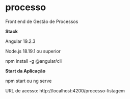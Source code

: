 # processo
Front end de Gestão de Processos


**Stack**

Angular 19.2.3

Node.js 18.19.1 ou superior

npm install -g @angular/cli


**Start da Aplicação**

npm start ou ng serve

URL de acesso: http://localhost:4200/processo-listagem

